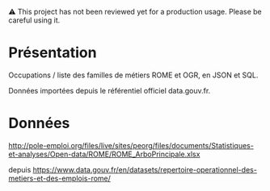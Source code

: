 ⚠️ This project has not been reviewed yet for a production usage. Please be careful using it.


# Présentation

Occupations / liste des familles de métiers ROME et OGR, en JSON et SQL.

Données importées depuis le référentiel officiel data.gouv.fr.

# Données

http://pole-emploi.org/files/live/sites/peorg/files/documents/Statistiques-et-analyses/Open-data/ROME/ROME_ArboPrincipale.xlsx

depuis https://www.data.gouv.fr/en/datasets/repertoire-operationnel-des-metiers-et-des-emplois-rome/
